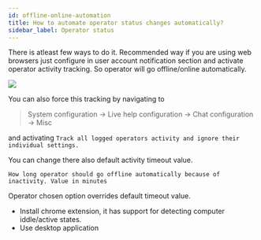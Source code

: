 ```yaml
---
id: offline-online-automation
title: How to automate operator status changes automatically?
sidebar_label: Operator status
---
```


There is atleast few ways to do it. Recommended way if you are using web browsers just configure in user account notification section and activate operator activity tracking. So operator will go offline/online automatically.

![](/img/operator-status.jpg)

You can also force this tracking by navigating to 

> System configuration -> Live help configuration -> Chat configuration -> Misc

and activating `Track all logged operators activity and ignore their individual settings.`

You can change there also default activity timeout value.

`How long operator should go offline automatically because of inactivity. Value in minutes`

Operator chosen option overrides default timeout value.

* Install chrome extension, it has support for detecting computer iddle/active states.
* Use desktop application
